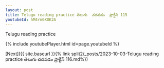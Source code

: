 ```yaml
---
layout: post
title: Telugu reading practice తెలుగు  చదవడం  ప్రాక్టీస్ 115
youtubeId: hM4rm0XOK2A
---
```

 
 
Telugu reading practice
 
 
 
 
 


{% include youtubePlayer.html id=page.youtubeId %}
 
[Next]({{ site.baseurl }}{% link  split2/_posts/2023-10-03-Telugu reading practice తెలుగు  చదవడం  ప్రాక్టీస్ 116.md%})
 
